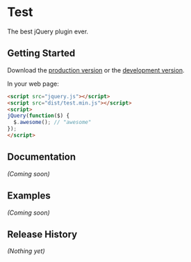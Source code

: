 # Test

The best jQuery plugin ever.

## Getting Started
Download the [production version][min] or the [development version][max].

[min]: https://raw.github.com/lingwu.tyf/test/master/dist/test.min.js
[max]: https://raw.github.com/lingwu.tyf/test/master/dist/test.js

In your web page:

```html
<script src="jquery.js"></script>
<script src="dist/test.min.js"></script>
<script>
jQuery(function($) {
  $.awesome(); // "awesome"
});
</script>
```

## Documentation
_(Coming soon)_

## Examples
_(Coming soon)_

## Release History
_(Nothing yet)_
